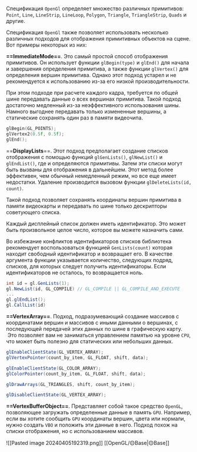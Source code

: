 Спецификация `OpenGl` определяет множество различных примитивов: `Point`, `Line`, `LineStrip`, `LineLoop`, `Polygon`, `Triangle`, `TriangleStrip`, `Quads` и другие. 

Спецификация `OpenGl` также позволяет использовать несколько различных подходов для отображения примитивных объектов на сцене. Вот примеры некоторых из них:

**==ImmediateMode==**. Это самый простой способ отображения примитивов. Он использует функции `glBegin(type)` и `glEnd()` для начала и завершения определения примитива, а также функции `glVertex()` для определения вершин примитива. Однако этот подход устарел и не рекомендуется к использованию из-за его низкой производительности.

При этом подходе при расчете каждого кадра, требуется по общей шине передавать данные о всех вершинах примитива. Такой подход достаточно медленный из-за неэффективного использования шины. Намного выгоднее передавать только измененные вершины, а статические сохранять один раз в памяти видеочипа.

```c
glBegin(GL_POINTS);
glVertex2(0.5f, 0.5f);
glEnd();
```

==**DisplayLists**==. Этот подход предполагает создание списков отображения с помощью функций `glGenLists()`, `glNewList()` и `glEndList()`, где и определяются примитивы. Затем эти списки могут быть вызваны для отображения в дальнейшем. Этот метод более эффективен, чем обычный немедленный режим, но все еще имеет недостатки.
Удаление производится вызовом  функции `glDeleteLists(id, count)`.

Такой подход позволяет сохранять координаты вершин примитива в памяти видеокарты и передавать по шине только дескрипторы советующего списка.

Каждый дисплейный список должен иметь идентификатор. Это может быть произвольное целое число, которое вы можете назначить сами. 

Во избежание конфликтов идентификаторов списков библиотека рекомендует воспользоваться функцией `GenLists(count)` которая находит свободный идентификатор и возвращает его. В качестве аргумента функции указывается количество, следующих подряд, списков, для которых следует получить идентификаторы. Если  идентификаторов не осталось, то возвращается ноль.

```c#
int id = gl.GenLists(1);
gl.NewList(id, GL_COMPILE) // GL_COMPILE || GL_COMPILE_AND_EXECUTE
...
gl.glEndList();
gl.CallList(id)
```

**==VertexArray==**. Подход, подразумевающий создание массивов с координатами вершин и массивов с иными данными о вершинах, с последующей передачей этих данных по шине в графическую карту.  Это позволяет вам не заниматься управлением памятью на уровне `CPU`, что может быть полезно для статических или небольших данных. 

```c#
glEnableClientState(GL_VERTEX_ARRAY);
glVertexPointer(count_by_item, GL_FLOAT, shift, data);

glEnableClientState(GL_COLOR_ARRAY);
glColorPointer(count_by_item, GL_FLOAT, shift, data);

glDrawArrays(GL_TRIANGLES, shift, count_by_item);

glDisableClientState(GL_VERTEX_ARRAY);
```

**==VertexBufferObject==**. Представляет собой такое средство `OpenGL`, позволяющее загружать определенные данные в память `GPU`. Например, если вы хотите сообщить `GPU` координаты вершин, цвета или нормали, нужно создать `VBO` и положить эти данные в него. Подход похож на списки отображения, но с использованием массивов.



![[Pasted image 20240405192319.png]]
[[OpenGL/🟡Base|🟡Base]]